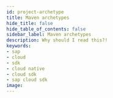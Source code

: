 ```yaml
---
id: project-archetype
title: Maven archetypes
hide_title: false
hide_table_of_contents: false
sidebar_label: Maven archetypes
description: Why should I read this?!
keywords:
- sap
- cloud
- sdk
- cloud native
- cloud sdk
- sap cloud sdk
image:
---
```

